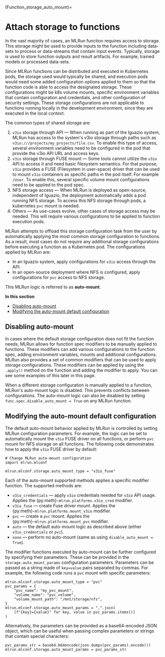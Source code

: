 (Function_storage_auto_mount)=
# Attach storage to functions

In the vast majority of cases, an MLRun function requires access to storage. This storage
might be used to provide inputs to the function including data-sets to process or data-streams that contain input events.
Typically, storage is used to store function outputs and result artifacts. For example, trained models or processed
data-sets.

Since MLRun functions can be distributed and executed in Kubernetes pods, the storage used would typically be shared, 
and execution pods would need some added configuration options applied to them so that the function code is able to 
access the designated storage. These configurations might be k8s volume mounts, specific environment variables that 
contain configuration and credentials, and other configuration of security settings. These storage 
configurations are not applicable to functions running locally in the development environment, since they are executed 
in the local context.

The common types of shared storage are:

1. `v3io` storage through API &mdash; When running as part of the Iguazio system, MLRun has access to the system's v3io
storage through paths such as `v3io:///projects/my_projects/file.csv`. To enable this type of access, several
environment variables need to be configured in the pod that provide the v3io API URL and access keys.
2. `v3io` storage through FUSE mount &mdash; Some tools cannot utilize the `v3io` API to access it and need basic filesystem
semantics. For that purpose, `v3io` provides a FUSE (Filesystem in user-space) driver that can be used to mount `v3io` 
containers as specific paths in the pod itself. For example `/User`. To enable this, several specific volume mount 
configurations need to be applied to the pod spec.
3. NFS storage access &mdash; When MLRun is deployed as open-source, independent of Iguazio, the deployment automatically adds
a pod running NFS storage. To access this NFS storage through pods, a kubernetes `pvc` mount is needed.
4. Others &mdash; As use-cases evolve, other cases of storage access may be needed. This will require various configurations 
to be applied to function execution pods.

MLRun attempts to offload this storage configuration task from the user by automatically applying the most common 
storage configuration to functions. As a result, most cases do not require any additional storage configurations 
before executing a function as a Kubernetes pod. The configurations applied by MLRun are:

* In an Iguazio system, apply configurations for `v3io` access through the API.
* In an open-source deployment where NFS is configured, apply configurations for `pvc` access to NFS storage.

This MLRun logic is referred to as **auto-mount**.

**In this section**
- [Disabling auto-mount](#disabling-auto-mount)
- [Modifying the auto-mount default configuration](#Modifying-the-auto-mount-default-configuration)

## Disabling auto-mount
In cases where the default storage configuration does not fit the function needs, MLRun allows for function spec 
modifiers to be manually applied to functions. These modifiers can add various configurations to the function spec, 
adding environment variables, mounts and additional configurations. MLRun also provides a set of common modifiers 
that can be used to apply storage configurations.
These modifiers can be applied by using the `.apply()` method on the function and adding the modifier to apply. 
You can see some examples of this later in this page.

When a different storage configuration is manually applied to a function, MLRun's auto-mount logic is disabled. This 
prevents conflicts between configurations. The auto-mount logic can also be disabled by setting
`func.spec.disable_auto_mount = True` 
on any MLRun function. 

## Modifying the auto-mount default configuration
The default auto-mount behavior applied by MLRun is controlled by setting MLRun configuration parameters. 
For example, the logic can be set to automatically mount the `v3io` FUSE driver on all functions, or perform `pvc` 
mount for NFS storage on all functions.
The following code demonstrates how to apply the `v3io` FUSE driver by default:

    # Change MLRun auto-mount configuration
    import mlrun.mlconf

    mlrun.mlconf.storage.auto_mount_type = "v3io_fuse"

Each of the auto-mount supported methods applies a specific modifier function. The supported methods are:
* `v3io_credentials` &mdash; apply `v3io` credentials needed for `v3io` API usage. Applies the 
{py:meth}`~mlrun.platforms.v3io_cred` modifier.
* `v3io_fuse` &mdash; create Fuse driver mount. Applies the {py:meth}`~mlrun.platforms.mount_v3io` modifier.
* `pvc` &mdash; create a `pvc` mount. Applies the {py:meth}`~mlrun.platforms.mount_pvc` modifier.
* `auto` &mdash; the default auto-mount logic as described above (either `v3io_credentials` or `pvc`).
* `none` &mdash; perform no auto-mount (same as using `disable_auto_mount = True`).

The modifier functions executed by auto-mount can be further configured by specifying their parameters. These can be 
provided in the `storage.auto_mount_params` configuration parameters. Parameters can be passed as a string made of 
`key=value` pairs separated by commas. For example, the following code runs a `pvc` mount with specific parameters:

    mlrun.mlconf.storage.auto_mount_type = "pvc"
    pvc_params = {
        "pvc_name": "my_pvc_mount",
        "volume_name": "pvc_volume",
        "volume_mount_path": "/mnt/storage/nfs",
    }
    mlrun.mlconf.storage.auto_mount_params = ",".join(
        [f"{key}={value}" for key, value in pvc_params.items()]
    )

Alternatively, the parameters can be provided as a base64-encoded JSON object, which can be useful when passing complex
parameters or strings that contain special characters:

    pvc_params_str = base64.b64encode(json.dumps(pvc_params).encode())
    mlrun.mlconf.storage.auto_mount_params = pvc_params_str

